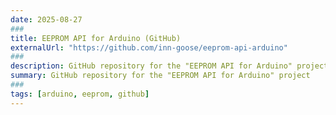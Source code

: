 ```yaml
---
date: 2025-08-27
###
title: EEPROM API for Arduino (GitHub)
externalUrl: "https://github.com/inn-goose/eeprom-api-arduino"
###
description: GitHub repository for the "EEPROM API for Arduino" project
summary: GitHub repository for the "EEPROM API for Arduino" project
###
tags: [arduino, eeprom, github]
---
```

